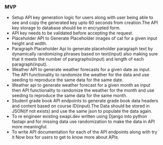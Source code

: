### MVP

- Setup API  key generation logic for users along with user being able to see and copy the generated key upto 60 seconds from creation.The API key storage to database should be in encrypted form.
- API key needs to be validated before accepting the request.
- Placeholder API to Generate Placeholder images of cat for a given input height and width.
- Paragraph Placeholder Api to generate placeholder paragraph text by dynamically randomizing phrases based on text(input) also making sure that it meets the number of paragraphs(input) and length of each paragraph(input).
- Weather API to generate weather forecasts for a given date as input. The API functionality to randomize the weather for the data and use seeding to reproduce the same data for the same date.
- Weather api to generate  weather forecast for a given month as input then API functionality to randomize the weather for the month and use seeding to reproduce the same data for the same month.
- Student grade book API endpoints to generate grade book data headers and content based on course ID(input).The Data should be stored in JSON(if not exists) and use the same json to populate the data again.
- To re engineer existing swapi.dev written using Django into python fastapi and for missing data use randomization to make the data in API more meaningful.
- To write API documentation for each of the API endpoints along with try it Now box for users to get to know more about APIs.

